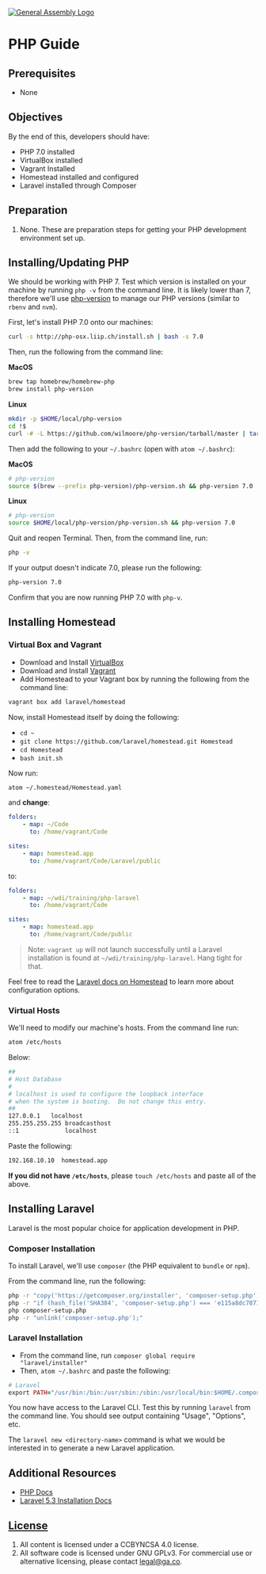 [![General Assembly Logo](https://camo.githubusercontent.com/1a91b05b8f4d44b5bbfb83abac2b0996d8e26c92/687474703a2f2f692e696d6775722e636f6d2f6b6538555354712e706e67)](https://generalassemb.ly/education/web-development-immersive)

# PHP Guide

## Prerequisites

-   None

## Objectives

By the end of this, developers should have:

-  PHP 7.0 installed
-  VirtualBox installed
-  Vagrant Installed
-  Homestead installed and configured
-  Laravel installed through Composer

## Preparation

1.  None. These are preparation steps for getting your PHP development
 environment set up.

## Installing/Updating PHP

We should be working with PHP 7. Test which version is installed on your
machine by running `php -v` from the command line. It is likely lower than 7,
therefore we'll use [php-version](https://github.com/wilmoore/php-version) to
manage our PHP versions (similar to `rbenv` and `nvm`).

First, let's install PHP 7.0 onto our machines:

```bash
curl -s http://php-osx.liip.ch/install.sh | bash -s 7.0
```

Then, run the following from the command line:

**MacOS**

```bash
brew tap homebrew/homebrew-php
brew install php-version
```

**Linux**

```bash
mkdir -p $HOME/local/php-version
cd !$
curl -# -L https://github.com/wilmoore/php-version/tarball/master | tar -xz --strip 1
```

Then add the following to your `~/.bashrc` (open with `atom ~/.bashrc`):

**MacOS**

```bash
# php-version
source $(brew --prefix php-version)/php-version.sh && php-version 7.0
```

**Linux**

```bash
# php-version
source $HOME/local/php-version/php-version.sh && php-version 7.0
```

Quit and reopen Terminal. Then, from the command line, run:

```bash
php -v
```

If your output doesn't indicate 7.0, please run the following:

```bash
php-version 7.0
```

Confirm that you are now running PHP 7.0 with `php-v`.

## Installing Homestead

### Virtual Box and Vagrant

-  Download and Install [VirtualBox](https://www.virtualbox.org/wiki/Downloads)
-  Download and Install [Vagrant](https://www.vagrantup.com/downloads.html)
-  Add Homestead to your Vagrant box by running the following from the command
 line:

```bash
vagrant box add laravel/homestead
```

Now, install Homestead itself by doing the following:

-  `cd ~`
-  `git clone https://github.com/laravel/homestead.git Homestead`
-  `cd Homestead`
-  `bash init.sh`

Now run:

```bash
atom ~/.homestead/Homestead.yaml
```

and **change**:

```yaml
folders:
    - map: ~/Code
      to: /home/vagrant/Code

sites:
    - map: homestead.app
      to: /home/vagrant/Code/Laravel/public
```

to:

```yaml
folders:
    - map: ~/wdi/training/php-laravel
      to: /home/vagrant/Code

sites:
    - map: homestead.app
      to: /home/vagrant/Code/public
```

> Note: `vagrant up` will not launch successfully until a Laravel installation
> is found at `~/wdi/training/php-laravel`. Hang tight for that.

Feel free to read the [Laravel docs on Homestead](https://laravel.com/docs/5.3/homestead)
to learn more about configuration options.

### Virtual Hosts

We'll need to modify our machine's hosts. From the command line run:

```bash
atom /etc/hosts
```

Below:

```sh
##
# Host Database
#
# localhost is used to configure the loopback interface
# when the system is booting.  Do not change this entry.
##
127.0.0.1	localhost
255.255.255.255	broadcasthost
::1             localhost
```

Paste the following:

```bash
192.168.10.10  homestead.app
```

**If you did not have `/etc/hosts`**, please `touch /etc/hosts` and paste all of the above.

## Installing Laravel

Laravel is the most popular choice for application development in PHP.

### Composer Installation

To install Laravel, we'll use `composer` (the PHP equivalent to `bundle` or `npm`).

From the command line, run the following:

```bash
php -r "copy('https://getcomposer.org/installer', 'composer-setup.php');"
php -r "if (hash_file('SHA384', 'composer-setup.php') === 'e115a8dc7871f15d853148a7fbac7da27d6c0030b848d9b3dc09e2a0388afed865e6a3d6b3c0fad45c48e2b5fc1196ae') { echo 'Installer verified'; } else { echo 'Installer corrupt'; unlink('composer-setup.php'); } echo PHP_EOL;"
php composer-setup.php
php -r "unlink('composer-setup.php');"
```

### Laravel Installation

-  From the command line, run `composer global require "laravel/installer"`
-  Then, `atom ~/.bashrc` and paste the following:

```ruby
# Laravel
export PATH="/usr/bin:/bin:/usr/sbin:/sbin:/usr/local/bin:$HOME/.composer/vendor/bin/"
```

You now have access to the Laravel CLI. Test this by running `laravel` from the
command line. You should see output containing "Usage", "Options", etc.

The `laravel new <directory-name>` command is what we would be interested in to
generate a new Laravel application.

## Additional Resources

- [PHP Docs](http://php.net/manual/en/)
- [Laravel 5.3 Installation Docs](https://laravel.com/docs/5.3#installing-laravel)

## [License](LICENSE)

1.  All content is licensed under a CC­BY­NC­SA 4.0 license.
1.  All software code is licensed under GNU GPLv3. For commercial use or
    alternative licensing, please contact legal@ga.co.
